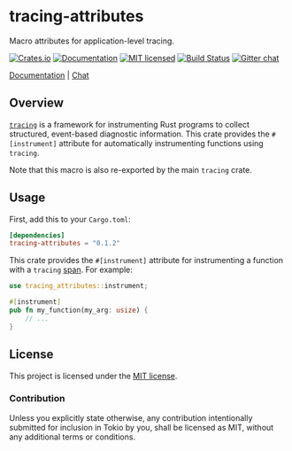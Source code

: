# tracing-attributes

Macro attributes for application-level tracing.

[![Crates.io][crates-badge]][crates-url]
[![Documentation][docs-badge]][docs-url]
[![MIT licensed][mit-badge]][mit-url]
[![Build Status][azure-badge]][azure-url]
[![Gitter chat][gitter-badge]][gitter-url]

[Documentation][docs-url] |
[Chat][gitter-url]

[crates-badge]: https://img.shields.io/crates/v/tracing-attributes.svg
[crates-url]: https://crates.io/crates/tracing-attributes
[docs-badge]: https://docs.rs/tracing-attributes/badge.svg
[docs-url]: https://docs.rs/tracing-attributes/0.1.2
[mit-badge]: https://img.shields.io/badge/license-MIT-blue.svg
[mit-url]: LICENSE
[azure-badge]: https://dev.azure.com/tracing/tracing/_apis/build/status/tokio-rs.tracing?branchName=master
[azure-url]: https://dev.azure.com/tracing/tracing/_build/latest?definitionId=1&branchName=master
[gitter-badge]: https://img.shields.io/gitter/room/tokio-rs/tracing.svg
[gitter-url]: https://gitter.im/tokio-rs/tracing

## Overview

[`tracing`] is a framework for instrumenting Rust programs to collect
structured, event-based diagnostic information. This crate provides the
`#[instrument]` attribute for automatically instrumenting functions using
`tracing`.

Note that this macro is also re-exported by the main `tracing` crate.

## Usage

First, add this to your `Cargo.toml`:

```toml
[dependencies]
tracing-attributes = "0.1.2"
```

This crate provides the `#[instrument]` attribute for instrumenting a function
with a `tracing` [span]. For example:

```rust
use tracing_attributes::instrument;

#[instrument]
pub fn my_function(my_arg: usize) {
    // ...
}
```


[`tracing`]: https://crates.io/crates/tracing
[span]: https://docs.rs/tracing/0.1.5/tracing/span/index.html

## License

This project is licensed under the [MIT license](LICENSE).

### Contribution

Unless you explicitly state otherwise, any contribution intentionally submitted
for inclusion in Tokio by you, shall be licensed as MIT, without any additional
terms or conditions.
